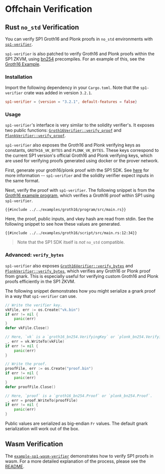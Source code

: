 # Offchain Verification

## Rust `no_std` Verification

You can verify SP1 Groth16 and Plonk proofs in `no_std` environments with [`sp1-verifier`](https://docs.rs/sp1-verifier/latest/sp1_verifier/).

`sp1-verifier` is also patched to verify Groth16 and Plonk proofs within the SP1 ZKVM, using
[bn254](https://blog.succinct.xyz/succinctshipsprecompiles/) precompiles. For an example of this, see
the [Groth16 Example](https://github.com/succinctlabs/sp1/tree/main/examples/groth16/).

### Installation

Import the following dependency in your `Cargo.toml`. Note that the `sp1-verifier` crate was added in version `3.2.1`.

```toml
sp1-verifier = {version = "3.2.1", default-features = false}
```

### Usage

`sp1-verifier`'s interface is very similar to the solidity verifier's. It exposes two public functions:
[`Groth16Verifier::verify_proof`](https://docs.rs/sp1-verifier/latest/sp1_verifier/struct.Groth16Verifier.html)
and [`PlonkVerifier::verify_proof`](https://docs.rs/sp1-verifier/latest/sp1_verifier/struct.PlonkVerifier.html).

`sp1-verifier` also exposes the Groth16 and Plonk verifying keys as constants, `GROTH16_VK_BYTES` and `PLONK_VK_BYTES`. These
keys correspond to the current SP1 version's official Groth16 and Plonk verifying keys, which are used for verifying proofs generated
using docker or the prover network.

First, generate your groth16/plonk proof with the SP1 SDK. See [here](./onchain/getting-started.md#generating-sp1-proofs-for-onchain-verification)
for more information -- `sp1-verifier` and the solidity verifier expect inputs in the same format.

Next, verify the proof with `sp1-verifier`. The following snippet is from the [Groth16 example program](https://github.com/succinctlabs/sp1/tree/dev/examples/groth16/), which verifies a Groth16 proof within SP1 using `sp1-verifier`.

```rust,noplayground
{{#include ../../examples/groth16/program/src/main.rs}}
```

Here, the proof, public inputs, and vkey hash are read from stdin. See the following snippet to see how these values are generated.

```rust,noplayground
{{#include ../../examples/groth16/script/src/main.rs:12:34}}
```

> Note that the SP1 SDK itself is *not* `no_std` compatible.

### Advanced: `verify_bytes`

`sp1-verifier` also exposes [`Groth16Verifier::verify_bytes`](https://docs.rs/sp1-verifier/latest/sp1_verifier/struct.Groth16Verifier.html#method.verify_bytes) and [`PlonkVerifier::verify_bytes`](https://docs.rs/sp1-verifier/latest/sp1_verifier/struct.PlonkVerifier.html#method.verify_bytes),
which verifies any Groth16 or Plonk proof from gnark. This is especially useful for verifying custom Groth16 and Plonk proofs
efficiently in the SP1 ZKVM.

The following snippet demonstrates how you might serialize a gnark proof in a way that `sp1-verifier` can use.

```go
// Write the verifier key.
vkFile, err := os.Create("vk.bin")
if err != nil {
    panic(err)
}
defer vkFile.Close()

// Here, `vk` is a `groth16_bn254.VerifyingKey` or `plonk_bn254.VerifyingKey`.
_, err = vk.WriteTo(vkFile)
if err != nil {
    panic(err)
}

// Write the proof.
proofFile, err := os.Create("proof.bin")
if err != nil {
    panic(err)
}
defer proofFile.Close()

// Here, `proof` is a `groth16_bn254.Proof` or `plonk_bn254.Proof`.
_, err = proof.WriteTo(proofFile)
if err != nil {
    panic(err)
}
```

Public values are serialized as big-endian `Fr` values. The default gnark serialization will work
out of the box.

## Wasm Verification

The [`example-sp1-wasm-verifier`](https://github.com/succinctlabs/example-sp1-wasm-verifier) demonstrates how to
verify SP1 proofs in wasm. For a more detailed explanation of the process, please see the [README](https://github.com/succinctlabs/example-sp1-wasm-verifier/blob/main/README.md).

